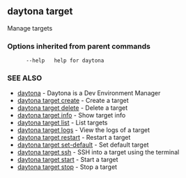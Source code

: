 ## daytona target

Manage targets

### Options inherited from parent commands

```
      --help   help for daytona
```

### SEE ALSO

* [daytona](daytona.md)	 - Daytona is a Dev Environment Manager
* [daytona target create](daytona_target_create.md)	 - Create a target
* [daytona target delete](daytona_target_delete.md)	 - Delete a target
* [daytona target info](daytona_target_info.md)	 - Show target info
* [daytona target list](daytona_target_list.md)	 - List targets
* [daytona target logs](daytona_target_logs.md)	 - View the logs of a target
* [daytona target restart](daytona_target_restart.md)	 - Restart a target
* [daytona target set-default](daytona_target_set-default.md)	 - Set default target
* [daytona target ssh](daytona_target_ssh.md)	 - SSH into a target using the terminal
* [daytona target start](daytona_target_start.md)	 - Start a target
* [daytona target stop](daytona_target_stop.md)	 - Stop a target

